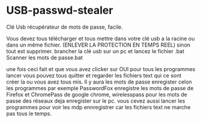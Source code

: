 # USB-passwd-stealer
Clé Usb récupérateur de mots de passe, facile.

Vous devez tous télécharger et tous mettre dans votre clé usb a la racine ou dans un même fichier.
(ENLEVER LA PROTECTION EN TEMPS REEL) sinon tout est supprimer.
brancher la clé usb sur un pc et lancez le fichier .bat Scanner les mots de passe.bat

une fois ceci fait et que vous avez clicker sur OUI pour tous les programmes lancer vous pouvez tous quitter et regarder 
les fichiers text qui ce sont créer la ou vous avez tous mis.
Il y aura les mots de passe enregister celon les programmes par exemple PasswordFox enregistre les mots de passe de Firefox et ChromePass de google chrome, wirelesspass pour les mots de passe des réseaux deja enregister sur le pc.
vous cevez aussi lancer les programmes pour voir les mdp ennregistrer car les fichiers text ne marche pas tous le temps.


